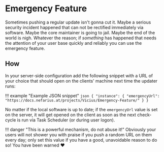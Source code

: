 # Emergency Feature

Sometimes pushing a regular update isn't gonna cut it. Maybe a serious security incident happened that can not be rectified immediately via software. Maybe the core maintainer is going to jail. Maybe the end of the world is nigh. Whatever the reason; if *something* has happened that needs the attention of your user base quickly and reliably you can use the emergency feature.

## How

In your server-side configuration add the following snippet with a URL of your choice that should open on the clients' machine next time the updater runs:

!!! example "Example JSON snippet"
    ```json
    {
        "instance": {
            "emergencyUrl": "https://docs.nefarius.at/projects/Vicius/Emergency-Feature/"
        }
    }
    ```

No matter if the local software is up to date; if the `emergencyUrl` value is set on the server, it will get opened on the client as soon as the next check-cycle is run via Task Scheduler (or during user logon).

!!! danger "This is a powerful mechanism, do not abuse it!"
    Obviously your users will not shower you with praise if you push a random URL on them every day; only set this value if you have a good, unavoidable reason to do so! You have been warned ❤
